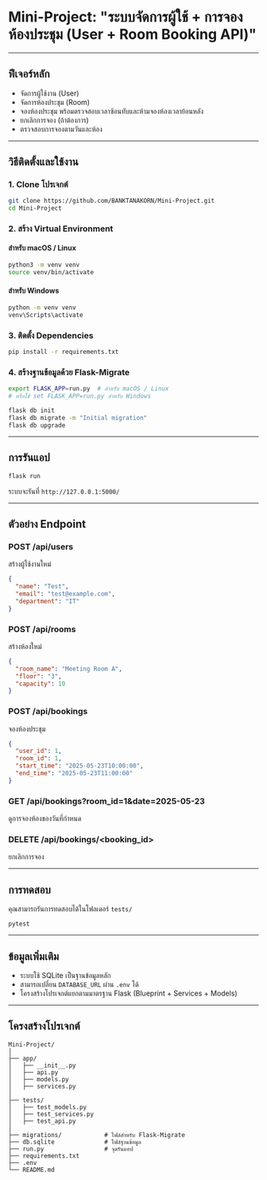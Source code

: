 # Mini-Project: "ระบบจัดการผู้ใช้ + การจองห้องประชุม (User + Room Booking API)"

---

## ฟีเจอร์หลัก

- จัดการผู้ใช้งาน (User)
- จัดการห้องประชุม (Room)
- จองห้องประชุม พร้อมตรวจสอบเวลาซ้อนทับและห้ามจองห้องเวลาย้อนหลัง
- ยกเลิกการจอง (ถ้าต้องการ)
- ตรวจสอบการจองตามวันและห้อง

---

## วิธีติดตั้งและใช้งาน

### 1. Clone โปรเจกต์

```bash
git clone https://github.com/BANKTANAKORN/Mini-Project.git
cd Mini-Project
```

### 2. สร้าง Virtual Environment

#### สำหรับ macOS / Linux
```bash
python3 -m venv venv
source venv/bin/activate
```

#### สำหรับ Windows
```bash
python -m venv venv
venv\Scripts\activate
```

### 3. ติดตั้ง Dependencies

```bash
pip install -r requirements.txt
```

### 4. สร้างฐานข้อมูลด้วย Flask-Migrate

```bash
export FLASK_APP=run.py  # สำหรับ macOS / Linux
# หรือใช้ set FLASK_APP=run.py สำหรับ Windows

flask db init
flask db migrate -m "Initial migration"
flask db upgrade
```

---

## การรันแอป

```bash
flask run
```

ระบบจะรันที่ `http://127.0.0.1:5000/`

---

## ตัวอย่าง Endpoint

### POST /api/users  
สร้างผู้ใช้งานใหม่  
```json
{
  "name": "Test",
  "email": "test@example.com",
  "department": "IT"
}
```

### POST /api/rooms  
สร้างห้องใหม่  
```json
{
  "room_name": "Meeting Room A",
  "floor": "3",
  "capacity": 10
}
```

### POST /api/bookings  
จองห้องประชุม  
```json
{
  "user_id": 1,
  "room_id": 1,
  "start_time": "2025-05-23T10:00:00",
  "end_time": "2025-05-23T11:00:00"
}
```

### GET /api/bookings?room_id=1&date=2025-05-23  
ดูการจองห้องของวันที่กำหนด

### DELETE /api/bookings/<booking_id>  
ยกเลิกการจอง

---

## การทดสอบ

คุณสามารถรันการทดสอบได้ในโฟลเดอร์ `tests/`  
```bash
pytest
```

---

## ข้อมูลเพิ่มเติม

- ระบบใช้ SQLite เป็นฐานข้อมูลหลัก
- สามารถเปลี่ยน `DATABASE_URL` ผ่าน `.env` ได้
- โครงสร้างโปรเจกต์แยกตามมาตรฐาน Flask (Blueprint + Services + Models)

---

## โครงสร้างโปรเจกต์

```
Mini-Project/
│
├── app/
│   ├── __init__.py
│   ├── api.py
│   ├── models.py
│   ├── services.py
│
├── tests/
│   ├── test_models.py
│   ├── test_services.py
│   ├── test_api.py
│
├── migrations/            # ไฟล์สำหรับ Flask-Migrate
├── db.sqlite              # ไฟล์ฐานข้อมูล
├── run.py                 # จุดรันแอป
├── requirements.txt
├── .env
└── README.md
```